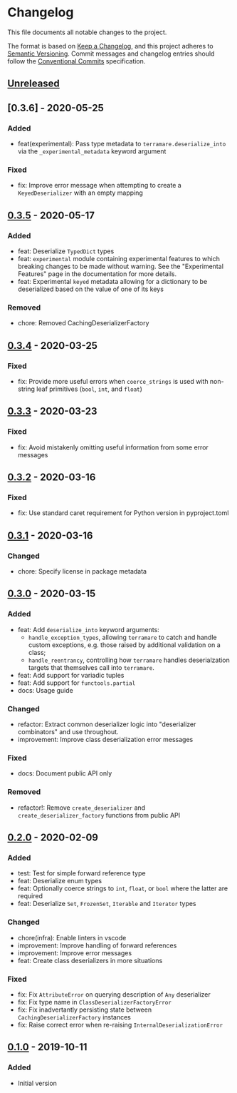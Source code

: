 # Changelog

This file documents all notable changes to the project.

The format is based on [Keep a Changelog](https://keepachangelog.com/en/1.0.0/),
and this project adheres to [Semantic Versioning](https://semver.org/spec/v2.0.0.html).
Commit messages and changelog entries should follow the [Conventional Commits](https://www.conventionalcommits.org) specification.

## [Unreleased]

## [0.3.6] - 2020-05-25

### Added

- feat(experimental): Pass type metadata to `terramare.deserialize_into` via the `_experimental_metadata` keyword argument

### Fixed

- fix: Improve error message when attempting to create a `KeyedDeserializer` with an empty mapping

## [0.3.5] - 2020-05-17

### Added

- feat: Deserialize `TypedDict` types
- feat: `experimental` module containing experimental features to which breaking changes to be made without warning.
  See the "Experimental Features" page in the documentation for more details.
- feat: Experimental `keyed` metadata allowing for a dictionary to be deserialized based on the value of one of its keys

### Removed

- chore: Removed CachingDeserializerFactory

## [0.3.4] - 2020-03-25

### Fixed

- fix: Provide more useful errors when `coerce_strings` is used with non-string leaf primitives (`bool`, `int`, and `float`)

## [0.3.3] - 2020-03-23

### Fixed

- fix: Avoid mistakenly omitting useful information from some error messages

## [0.3.2] - 2020-03-16

### Fixed

- fix: Use standard caret requirement for Python version in pyproject.toml

## [0.3.1] - 2020-03-16

### Changed

- chore: Specify license in package metadata

## [0.3.0] - 2020-03-15

### Added

- feat: Add `deserialize_into` keyword arguments:
  - `handle_exception_types`, allowing `terramare` to catch and handle custom exceptions, e.g.
    those raised by additional validation on a class;
  - `handle_reentrancy`, controlling how `terramare` handles deserialzation targets that themselves
    call into `terramare`.
- feat: Add support for variadic tuples
- feat: Add support for `functools.partial`
- docs: Usage guide

### Changed

- refactor: Extract common deserializer logic into "deserializer combinators" and use throughout.
- improvement: Improve class deserialization error messages

### Fixed

- docs: Document public API only

### Removed

- refactor!: Remove `create_deserializer` and `create_deserializer_factory` functions from public API

## [0.2.0] - 2020-02-09

### Added

- test: Test for simple forward reference type
- feat: Deserialize enum types
- feat: Optionally coerce strings to `int`, `float`, or `bool` where the latter are required
- feat: Deserialize `Set`, `FrozenSet`, `Iterable` and `Iterator` types

### Changed

- chore(infra): Enable linters in vscode
- improvement: Improve handling of forward references
- improvement: Improve error messages
- feat: Create class deserializers in more situations

### Fixed

- fix: Fix `AttributeError` on querying description of `Any` deserializer
- fix: Fix type name in `ClassDeserializerFactoryError`
- fix: Fix inadvertantly persisting state between `CachingDeserializerFactory` instances
- fix: Raise correct error when re-raising `InternalDeserializationError`

## [0.1.0] - 2019-10-11

### Added

- Initial version

[Unreleased]: https://gitlab.com/tomwatson1024/terramare/compare/0.3.5...master
[0.3.5]: https://gitlab.com/tomwatson1024/terramare/compare/0.3.4...0.3.5
[0.3.4]: https://gitlab.com/tomwatson1024/terramare/compare/0.3.3...0.3.4
[0.3.3]: https://gitlab.com/tomwatson1024/terramare/compare/0.3.2...0.3.3
[0.3.2]: https://gitlab.com/tomwatson1024/terramare/compare/0.3.1...0.3.2
[0.3.1]: https://gitlab.com/tomwatson1024/terramare/compare/0.3.0...0.3.1
[0.3.0]: https://gitlab.com/tomwatson1024/terramare/compare/0.2.0...0.3.0
[0.2.0]: https://gitlab.com/tomwatson1024/terramare/compare/0.1.0...0.2.0
[0.1.0]: https://gitlab.com/tomwatson1024/terramare/-/tags/0.1.0
